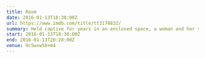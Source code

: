 ```yaml
---
title: Room
date: 2016-01-13T18:30:00Z
url: https://www.imdb.com/title/tt3170832/
summary: Held captive for years in an enclosed space, a woman and her young son finally gain their freedom, allowing the boy to experience the outside world for the first time.
start: 2016-01-13T18:30:00Z
end: 2016-01-13T20:28:00Z
venue: 9c5wxw58+m4
---
```

